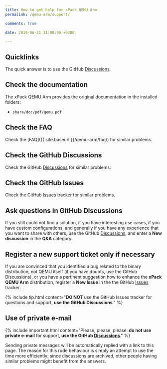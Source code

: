 ```yaml
---
title: How to get help for xPack QEMU Arm
permalink: /qemu-arm/support/

comments: true

date: 2019-06-21 11:08:00 +0300

---
```


## Quicklinks

The quick answer is to use the GitHub
[Discussions](https://github.com/xpack-dev-tools/qemu-arm-xpack/discussions/).

## Check the documentation

The xPack QEMU Arm provides the original documentation in the
installed folders:

- `share/doc/pdf/qemu.pdf`

## Check the FAQ

Check the [FAQ]({{ site.baseurl }}/qemu-arm/faq/)
for similar problems.

## Check the GitHub Discussions

Check the GitHub [Discussions](https://github.com/xpack-dev-tools/qemu-arm-xpack/discussions/) for
similar problems.

## Check the GitHub Issues

Check the GitHub
[Issues](https://github.com/xpack-dev-tools/qemu-arm-xpack/issues/)
tracker for similar problems.

## Ask questions in GitHub Discussions

If you still could not find a solution, if you have interesting use
cases, if you have custom configurations, and generally if you have
any experience that you want to share with others, use the GitHub
[Discussions](https://github.com/xpack-dev-tools/qemu-arm-xpack/discussions/),
and enter a **New discussion** in the **Q&A** category.

## Register a new support ticket only if necessary

If you are convinced that you identified a bug related to the binary
distribution, not QEMU itself (if you have doubts, use the GitHub Discussions),
or you have a pertinent suggestion how to enhance the **xPack QEMU Arm**
distribution, register a **New Issue** in the the GitHub
[Issues](https://github.com/xpack-dev-tools/qemu-arm-xpack/issues/)
tracker.

{% include tip.html content="**DO NOT** use the GitHub Issues tracker
for questions and support, **use the GitHub Discussions**." %}

## Use of private e-mail

{% include important.html content="Please, please, please: **do not use
private e-mail** for support, **use the GitHub
[Discussions](https://github.com/xpack-dev-tools/qemu-arm-xpack/discussions/)**." %}

Sending private messages will be automatically replied with
a link to this page.
The reason for this rude behaviour is simply an attempt to use
the time more efficiently; since discussions are archived, other people
having similar problems might benefit from the answers.
